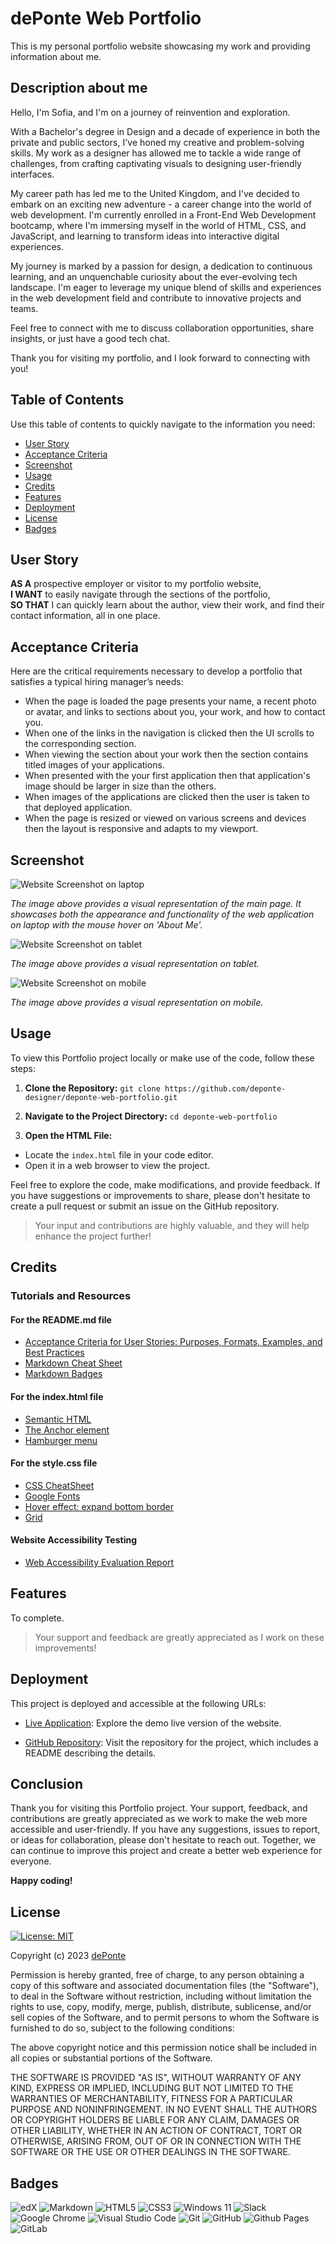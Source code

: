 # dePonte Web Portfolio

This is my personal portfolio website showcasing my work and providing information about me.


## Description about me

Hello, I'm Sofia, and I'm on a journey of reinvention and exploration. 

With a Bachelor's degree in Design and a decade of experience in both the private and public sectors, I've honed my creative and problem-solving skills. My work as a designer has allowed me to tackle a wide range of challenges, from crafting captivating visuals to designing user-friendly interfaces.

My career path has led me to the United Kingdom, and I've decided to embark on an exciting new adventure - a career change into the world of web development. I'm currently enrolled in a Front-End Web Development bootcamp, where I'm immersing myself in the world of HTML, CSS, and JavaScript, and learning to transform ideas into interactive digital experiences.

My journey is marked by a passion for design, a dedication to continuous learning, and an unquenchable curiosity about the ever-evolving tech landscape. I'm eager to leverage my unique blend of skills and experiences in the web development field and contribute to innovative projects and teams.

Feel free to connect with me to discuss collaboration opportunities, share insights, or just have a good tech chat.

Thank you for visiting my portfolio, and I look forward to connecting with you!


## Table of Contents

Use this table of contents to quickly navigate to the information you need:

- [User Story](#user-story)
- [Acceptance Criteria](#acceptance-criteria)
- [Screenshot](#screenshot)
- [Usage](#usage)
- [Credits](#credits)
- [Features](#features)
- [Deployment](#deployment)
- [License](#license)
- [Badges](#badges)


## User Story

**AS A** prospective employer or visitor to my portfolio website,  
**I WANT** to easily navigate through the sections of the portfolio,  
**SO THAT** I can quickly learn about the author, view their work, and find their contact information, all in one place.


## Acceptance Criteria

Here are the critical requirements necessary to develop a portfolio that satisfies a typical hiring manager’s needs:

- When the page is loaded the page presents your name, a recent photo or avatar, and links to sections about you, your work, and how to contact you.
- When one of the links in the navigation is clicked then the UI scrolls to the corresponding section.
- When viewing the section about your work then the section contains titled images of your applications.
- When presented with the your first application then that application's image should be larger in size than the others.
- When images of the applications are clicked then the user is taken to that deployed application.
- When the page is resized or viewed on various screens and devices then the layout is responsive and adapts to my viewport.


## Screenshot

![Website Screenshot on laptop](./images/portfolio-screenshot-laptop.png)

*The image above provides a visual representation of the main page. It showcases both the appearance and functionality of the web application on laptop with the mouse hover on 'About Me'.*


![Website Screenshot on tablet](./images/portfolio-screenshot-tablet.png)

*The image above provides a visual representation on tablet.*


![Website Screenshot on mobile](./images/portfolio-screenshot-mobile.png)

*The image above provides a visual representation on mobile.*


## Usage

To view this Portfolio project locally or make use of the code, follow these steps:

1. **Clone the Repository:**
`git clone https://github.com/deponte-designer/deponte-web-portfolio.git`

2. **Navigate to the Project Directory:**
`cd deponte-web-portfolio`

3. **Open the HTML File:**
- Locate the `index.html` file in your code editor.
- Open it in a web browser to view the project.

Feel free to explore the code, make modifications, and provide feedback. If you have suggestions or improvements to share, please don't hesitate to create a pull request or submit an issue on the GitHub repository.

>Your input and contributions are highly valuable, and they will help enhance the project further!


## Credits

### Tutorials and Resources

#### For the README.md file
- [Acceptance Criteria for User Stories: Purposes, Formats, Examples, and Best Practices](https://www.altexsoft.com/blog/business/acceptance-criteria-purposes-formats-and-best-practices/)
- [Markdown Cheat Sheet](https://www.markdownguide.org/cheat-sheet)
- [Markdown Badges](https://github.com/Ileriayo/markdown-badges)

#### For the index.html file
- [Semantic HTML](https://www.w3schools.com/html/html5_semantic_elements.asp)
- [The Anchor element](https://developer.mozilla.org/en-US/docs/Web/HTML/Element/a)
- [Hamburger menu](https://www.w3schools.com/howto/howto_js_mobile_navbar.asp)

#### For the style.css file
- [CSS CheatSheet](https://htmlcheatsheet.com/css/)
- [Google Fonts](https://fonts.google.com/)
- [Hover effect: expand bottom border](https://stackoverflow.com/questions/28623446/hover-effect-expand-bottom-border)
- [Grid](https://developer.mozilla.org/en-US/docs/Web/CSS/grid)


#### Website Accessibility Testing
- [Web Accessibility Evaluation Report](https://wave.webaim.org/report#/https://deponte-designer.github.io/deponte-web-portfolio/)

## Features

To complete.

>Your support and feedback are greatly appreciated as I work on these improvements!


## Deployment

This project is deployed and accessible at the following URLs:

- [Live Application](https://deponte-designer.github.io/deponte-web-portfolio): Explore the demo live version of the website.

- [GitHub Repository](https://github.com/deponte-designer/deponte-web-portfolio): Visit the repository for the project, which includes a README describing the details.


## Conclusion

Thank you for visiting this Portfolio project. Your support, feedback, and contributions are greatly appreciated as we work to make the web more accessible and user-friendly. If you have any suggestions, issues to report, or ideas for collaboration, please don't hesitate to reach out. Together, we can continue to improve this project and create a better web experience for everyone.

**Happy coding!**


## License

[![License: MIT](https://img.shields.io/badge/License-MIT-yellow.svg)](https://opensource.org/licenses/MIT)

Copyright (c) 2023 [dePonte](https://github.com/deponte-designer)

Permission is hereby granted, free of charge, to any person obtaining a copy of this software and associated documentation files (the "Software"), to deal in the Software without restriction, including without limitation the rights to use, copy, modify, merge, publish, distribute, sublicense, and/or sell copies of the Software, and to permit persons to whom the Software is furnished to do so, subject to the following conditions:

The above copyright notice and this permission notice shall be included in all copies or substantial portions of the Software.

THE SOFTWARE IS PROVIDED "AS IS", WITHOUT WARRANTY OF ANY KIND, EXPRESS OR IMPLIED, INCLUDING BUT NOT LIMITED TO THE WARRANTIES OF MERCHANTABILITY, FITNESS FOR A PARTICULAR PURPOSE AND NONINFRINGEMENT. IN NO EVENT SHALL THE AUTHORS OR COPYRIGHT HOLDERS BE LIABLE FOR ANY CLAIM, DAMAGES OR OTHER LIABILITY, WHETHER IN AN ACTION OF CONTRACT, TORT OR OTHERWISE, ARISING FROM, OUT OF OR IN CONNECTION WITH THE SOFTWARE OR THE USE OR OTHER DEALINGS IN THE SOFTWARE.


## Badges

![edX](https://img.shields.io/badge/edX-%2302262B.svg?style=for-the-badge&logo=edX&logoColor=white)
![Markdown](https://img.shields.io/badge/markdown-%23000000.svg?style=for-the-badge&logo=markdown&logoColor=white)
![HTML5](https://img.shields.io/badge/html5-%23E34F26.svg?style=for-the-badge&logo=html5&logoColor=white)
![CSS3](https://img.shields.io/badge/css3-%231572B6.svg?style=for-the-badge&logo=css3&logoColor=white)
![Windows 11](https://img.shields.io/badge/Windows%2011-%230079d5.svg?style=for-the-badge&logo=Windows%2011&logoColor=white)
![Slack](https://img.shields.io/badge/Slack-4A154B?style=for-the-badge&logo=slack&logoColor=white)
![Google Chrome](https://img.shields.io/badge/Google%20Chrome-4285F4?style=for-the-badge&logo=GoogleChrome&logoColor=white)
![Visual Studio Code](https://img.shields.io/badge/Visual%20Studio%20Code-0078d7.svg?style=for-the-badge&logo=visual-studio-code&logoColor=white)
![Git](https://img.shields.io/badge/git-%23F05033.svg?style=for-the-badge&logo=git&logoColor=white)
![GitHub](https://img.shields.io/badge/github-%23121011.svg?style=for-the-badge&logo=github&logoColor=white)
![Github Pages](https://img.shields.io/badge/github%20pages-121013?style=for-the-badge&logo=github&logoColor=white)
![GitLab](https://img.shields.io/badge/gitlab-%23181717.svg?style=for-the-badge&logo=gitlab&logoColor=white)